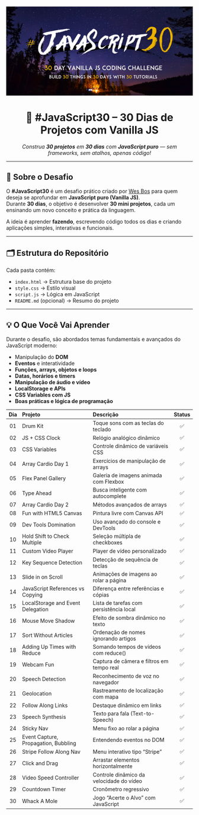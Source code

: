 <p align="center">
  <img src="./javascript30dias.png" alt="JavaScript 30 Days" width="700"/>
</p>

<h1 align="center">🚀 #JavaScript30 – 30 Dias de Projetos com Vanilla JS</h1>

<p align="center">
  <em>Construa <strong>30 projetos</strong> em <strong>30 dias</strong> com <strong>JavaScript puro</strong> — sem frameworks, sem atalhos, apenas código!</em>
</p>

---

## 🧩 Sobre o Desafio

O **#JavaScript30** é um desafio prático criado por [Wes Bos](https://javascript30.com/) para quem deseja se aprofundar em **JavaScript puro (Vanilla JS)**.  
Durante **30 dias**, o objetivo é desenvolver **30 mini projetos**, cada um ensinando um novo conceito e prática da linguagem.

A ideia é aprender **fazendo**, escrevendo código todos os dias e criando aplicações simples, interativas e funcionais.

---

## 🗂️ Estrutura do Repositório


Cada pasta contém:
- `index.html` → Estrutura base do projeto  
- `style.css` → Estilo visual  
- `script.js` → Lógica em JavaScript  
- `README.md` (opcional) → Resumo do projeto  

---

## 💡 O Que Você Vai Aprender

Durante o desafio, são abordados temas fundamentais e avançados do JavaScript moderno:

- Manipulação do **DOM**
- **Eventos** e interatividade
- **Funções, arrays, objetos e loops**
- **Datas, horários e timers**
- **Manipulação de áudio e vídeo**
- **LocalStorage e APIs**
- **CSS Variables com JS**
- **Boas práticas e lógica de programação**

| Dia | Projeto                              | Descrição                                 | Status |
| :-: | :----------------------------------- | :---------------------------------------- | :----: |
|  01 | Drum Kit                             | Toque sons com as teclas do teclado       |    ✅   |
|  02 | JS + CSS Clock                       | Relógio analógico dinâmico                |    ✅   |
|  03 | CSS Variables                        | Controle dinâmico de variáveis CSS        |    ✅   |
|  04 | Array Cardio Day 1                   | Exercícios de manipulação de arrays       |    ✅   |
|  05 | Flex Panel Gallery                   | Galeria de imagens animada com Flexbox    |    ✅   |
|  06 | Type Ahead                           | Busca inteligente com autocomplete        |    ✅   |
|  07 | Array Cardio Day 2                   | Métodos avançados de arrays               |    ✅   |
|  08 | Fun with HTML5 Canvas                | Pintura livre com Canvas API              |    ✅   |
|  09 | Dev Tools Domination                 | Uso avançado do console e DevTools        |    ✅   |
|  10 | Hold Shift to Check Multiple         | Seleção múltipla de checkboxes            |    ✅   |
|  11 | Custom Video Player                  | Player de vídeo personalizado             |    ✅   |
|  12 | Key Sequence Detection               | Detecção de sequência de teclas           |    ✅   |
|  13 | Slide in on Scroll                   | Animações de imagens ao rolar a página    |    ✅   |
|  14 | JavaScript References vs Copying     | Diferença entre referências e cópias      |    ✅   |
|  15 | LocalStorage and Event Delegation    | Lista de tarefas com persistência local   |    ✅   |
|  16 | Mouse Move Shadow                    | Efeito de sombra dinâmico no texto        |    ✅   |
|  17 | Sort Without Articles                | Ordenação de nomes ignorando artigos      |    ✅   |
|  18 | Adding Up Times with Reduce          | Somando tempos de vídeos com reduce()     |    ✅   |
|  19 | Webcam Fun                           | Captura de câmera e filtros em tempo real |    ✅   |
|  20 | Speech Detection                     | Reconhecimento de voz no navegador        |    ✅   |
|  21 | Geolocation                          | Rastreamento de localização com mapa      |    ✅   |
|  22 | Follow Along Links                   | Destaque dinâmico em links                |    ✅   |
|  23 | Speech Synthesis                     | Texto para fala (Text-to-Speech)          |    ✅   |
|  24 | Sticky Nav                           | Menu fixo ao rolar a página               |    ✅   |
|  25 | Event Capture, Propagation, Bubbling | Entendendo eventos no DOM                 |    ✅   |
|  26 | Stripe Follow Along Nav              | Menu interativo tipo “Stripe”             |    ✅   |
|  27 | Click and Drag                       | Arrastar elementos horizontalmente        |    ✅   |
|  28 | Video Speed Controller               | Controle dinâmico da velocidade do vídeo  |    ✅   |
|  29 | Countdown Timer                      | Cronômetro regressivo                     |    ✅   |
|  30 | Whack A Mole                         | Jogo “Acerte o Alvo” com JavaScript       |    ✅   |
